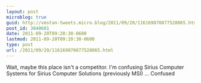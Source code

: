 ```yaml
---
layout: post
microblog: true
guid: http://vmstan-tweets.micro.blog/2011/09/20/116169870877528065.html
post_id: 3040601
date: 2011-09-20T09:20:30-0600
lastmod: 2011-09-20T09:20:30-0600
type: post
url: /2011/09/20/116169870877528065.html
---
```

Wait, maybe this place isn't a competitor. I'm confusing Sirius Computer Systems for Sirius Computer Solutions (previously MSI) ... Confused
